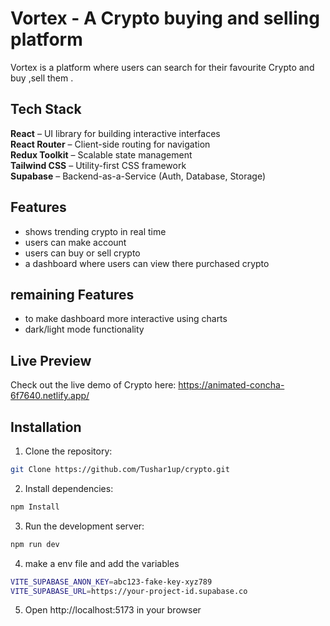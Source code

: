 # Vortex - A Crypto buying and selling platform

Vortex is a platform where users can search for their favourite Crypto and buy ,sell them .


## Tech Stack

**React** – UI library for building interactive interfaces  
**React Router** – Client-side routing for navigation  
**Redux Toolkit** – Scalable state management  
**Tailwind CSS** – Utility-first CSS framework  
**Supabase** – Backend-as-a-Service (Auth, Database, Storage)




## Features

-  shows trending crypto in real time
- users can make account
- users can buy or sell crypto
- a dashboard where users can view there purchased crypto 

## remaining Features
- to make dashboard more interactive using charts 
- dark/light mode functionality 


## Live Preview

Check out the live demo of Crypto here: https://animated-concha-6f7640.netlify.app/


## Installation

1. Clone the repository:

```bash
git Clone https://github.com/Tushar1up/crypto.git
```
2. Install dependencies:

```bash
npm Install
```
3. Run the development server:

```bash
npm run dev 
```

4. make a env file and add the variables  

```bash
VITE_SUPABASE_ANON_KEY=abc123-fake-key-xyz789
VITE_SUPABASE_URL=https://your-project-id.supabase.co
```
5. Open http://localhost:5173 in your browser
    